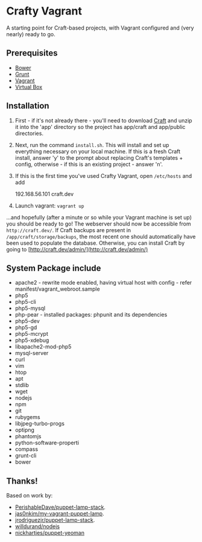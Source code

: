 # Crafty Vagrant

A starting point for Craft-based projects, with Vagrant configured and (very nearly) ready to go.

## Prerequisites
* [Bower](http://bower.io/)
* [Grunt](http://gruntjs.com/)
* [Vagrant](http://www.vagrantup.com/)
* [Virtual Box](https://www.virtualbox.org/)

## Installation

1. First - if it's not already there - you'll need to download [Craft](http://buildwithcraft.com/) and unzip it into the 'app' directory so the project has app/craft and app/public directories.

2. Next, run the command `install.sh`. This will install and set up everything necessary on your local machine. If this is a fresh Craft install, answer 'y' to the prompt about replacing Craft's templates + config, otherwise - if this is an existing project - answer 'n'.

3. If this is the first time you've used Crafty Vagrant, open `/etc/hosts` and add

	192.168.56.101    craft.dev

4. Launch vagrant: `vagrant up`

...and hopefully (after a minute or so while your Vagrant machine is set up) you should be ready to go! The webserver should now be accessible from `http://craft.dev/`. If Craft backups are present in `/app/craft/storage/backups`, the most recent one should automatically have been used to populate the database. Otherwise, you can install Craft by going to [http://craft.dev/admin/](http://craft.dev/admin/)

## System Package include

* apache2 - rewrite mode enabled, having virtual host with config - refer manifest/vagrant_webroot.sample
* php5
* php5-cli
* php5-mysql
* php-pear - installed packages: phpunit and its dependencies
* php5-dev
* php5-gd
* php5-mcrypt
* php5-xdebug
* libapache2-mod-php5
* mysql-server
* curl
* vim
* htop
* apt
* stdlib
* wget
* nodejs
* npm
* git
* rubygems
* libjpeg-turbo-progs
* optipng
* phantomjs
* python-software-properti
* compass
* grunt-cli
* bower

## Thanks!
Based on work by:
* [PerishableDave/puppet-lamp-stack](https://github.com/PerishableDave/puppet-lamp-stack).
* [jas0nkim/my-vagrant-puppet-lamp](https://github.com/jas0nkim/my-vagrant-puppet-lamp).
* [jrodriguezjr/puppet-lamp-stack](https://github.com/jrodriguezjr/puppet-lamp-stack).
* [willdurand/nodejs](https://github.com/willdurand/puppet-nodejs)
* [nickhartjes/puppet-yeoman](https://github.com/nickhartjes/puppet-yeoman)
